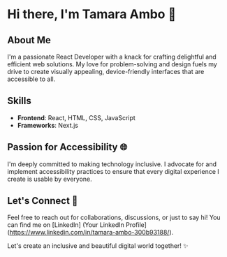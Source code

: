 # Hi there, I'm Tamara Ambo 👋

## About Me
I'm a passionate React Developer with a knack for crafting delightful and efficient web solutions. My love for problem-solving and design fuels my drive to create visually appealing, device-friendly interfaces that are accessible to all.

## Skills
- **Frontend**: React, HTML, CSS, JavaScript
- **Frameworks**: Next.js

## Passion for Accessibility 🌐
I'm deeply committed to making technology inclusive. I advocate for and implement accessibility practices to ensure that every digital experience I create is usable by everyone.

## Let's Connect 🤝
Feel free to reach out for collaborations, discussions, or just to say hi! You can find me on [LinkedIn] (Your LinkedIn Profile](https://www.linkedin.com/in/tamara-ambo-300b93188/).

Let's create an inclusive and beautiful digital world together! ✨
